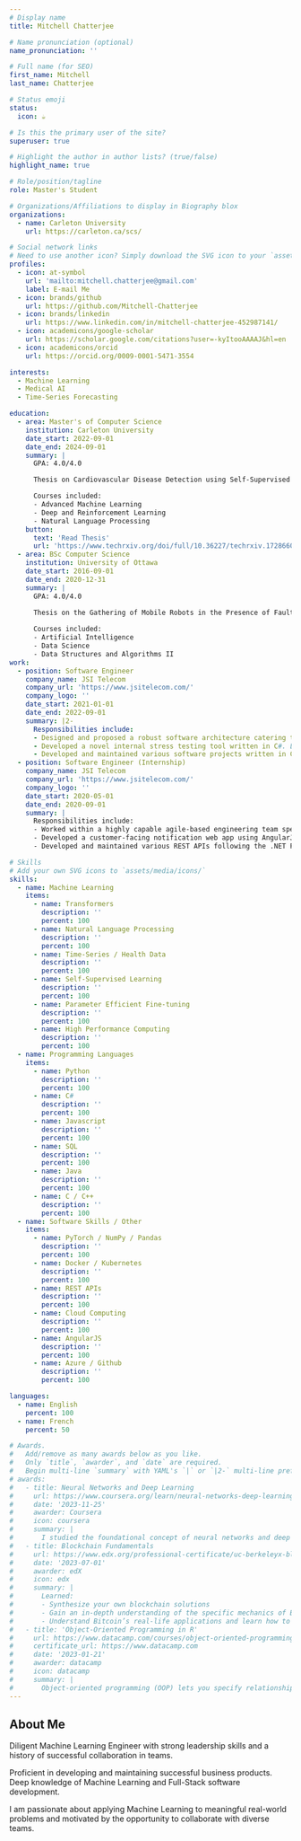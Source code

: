 ```yaml
---
# Display name
title: Mitchell Chatterjee

# Name pronunciation (optional)
name_pronunciation: ''

# Full name (for SEO)
first_name: Mitchell
last_name: Chatterjee

# Status emoji
status:
  icon: ☕️

# Is this the primary user of the site?
superuser: true

# Highlight the author in author lists? (true/false)
highlight_name: true

# Role/position/tagline
role: Master's Student

# Organizations/Affiliations to display in Biography blox
organizations:
  - name: Carleton University
    url: https://carleton.ca/scs/

# Social network links
# Need to use another icon? Simply download the SVG icon to your `assets/media/icons/` folder.
profiles:
  - icon: at-symbol
    url: 'mailto:mitchell.chatterjee@gmail.com'
    label: E-mail Me
  - icon: brands/github
    url: https://github.com/Mitchell-Chatterjee
  - icon: brands/linkedin
    url: https://www.linkedin.com/in/mitchell-chatterjee-452987141/
  - icon: academicons/google-scholar
    url: https://scholar.google.com/citations?user=-kyItooAAAAJ&hl=en
  - icon: academicons/orcid
    url: https://orcid.org/0009-0001-5471-3554

interests:
  - Machine Learning
  - Medical AI
  - Time-Series Forecasting

education:
  - area: Master's of Computer Science
    institution: Carleton University
    date_start: 2022-09-01
    date_end: 2024-09-01
    summary: |
      GPA: 4.0/4.0

      Thesis on Cardiovascular Disease Detection using Self-Supervised Learning. Supervised by [Prof Majid Komeili](https://carleton.ca/scs/people/majid-komeili/) and [Prof Adrian Chan](https://carleton.ca/sce/people/chan/).

      Courses included:
      - Advanced Machine Learning
      - Deep and Reinforcement Learning
      - Natural Language Processing
    button:
      text: 'Read Thesis'
      url: 'https://www.techrxiv.org/doi/full/10.36227/techrxiv.172866031.13011158/v1'
  - area: BSc Computer Science
    institution: University of Ottawa
    date_start: 2016-09-01
    date_end: 2020-12-31
    summary: |
      GPA: 4.0/4.0

      Thesis on the Gathering of Mobile Robots in the Presence of Faults. Supervised by [Prof Paola Flocchini](https://www.site.uottawa.ca/~flocchin/).
      
      Courses included:
      - Artificial Intelligence
      - Data Science
      - Data Structures and Algorithms II
work:
  - position: Software Engineer
    company_name: JSI Telecom
    company_url: 'https://www.jsitelecom.com/'
    company_logo: ''
    date_start: 2021-01-01
    date_end: 2022-09-01
    summary: |2-
      Responsibilities include:
      - Designed and proposed a robust software architecture catering to the specific requirements of a key customer. Balanced project deadlines and stringent technical requirements in the design process.
      - Developed a novel internal stress testing tool written in C#. Leveraging Grafana to visualize real-time performance data effectively.
      - Developed and maintained various software projects written in C#, Typescript, Python and Java.
  - position: Software Engineer (Internship)
    company_name: JSI Telecom
    company_url: 'https://www.jsitelecom.com/'
    company_logo: ''
    date_start: 2020-05-01
    date_end: 2020-09-01
    summary: |
      Responsibilities include:
      - Worked within a highly capable agile-based engineering team specializing in Data Analytics. 
      - Developed a customer-facing notification web app using AngularJS written in Typescript.
      - Developed and maintained various REST APIs following the .NET Framework written in C#.

# Skills
# Add your own SVG icons to `assets/media/icons/`
skills:
  - name: Machine Learning
    items:
      - name: Transformers
        description: ''
        percent: 100
      - name: Natural Language Processing
        description: ''
        percent: 100
      - name: Time-Series / Health Data
        description: ''
        percent: 100
      - name: Self-Supervised Learning
        description: ''
        percent: 100
      - name: Parameter Efficient Fine-tuning
        description: ''
        percent: 100
      - name: High Performance Computing
        description: ''
        percent: 100
  - name: Programming Languages
    items:
      - name: Python
        description: ''
        percent: 100
      - name: C#
        description: ''
        percent: 100
      - name: Javascript
        description: ''
        percent: 100
      - name: SQL
        description: ''
        percent: 100
      - name: Java
        description: ''
        percent: 100
      - name: C / C++
        description: ''
        percent: 100
  - name: Software Skills / Other
    items:
      - name: PyTorch / NumPy / Pandas
        description: ''
        percent: 100
      - name: Docker / Kubernetes
        description: ''
        percent: 100
      - name: REST APIs
        description: ''
        percent: 100
      - name: Cloud Computing
        description: ''
        percent: 100
      - name: AngularJS
        description: ''
        percent: 100
      - name: Azure / Github
        description: ''
        percent: 100

languages:
  - name: English
    percent: 100
  - name: French
    percent: 50

# Awards.
#   Add/remove as many awards below as you like.
#   Only `title`, `awarder`, and `date` are required.
#   Begin multi-line `summary` with YAML's `|` or `|2-` multi-line prefix and indent 2 spaces below.
# awards:
#   - title: Neural Networks and Deep Learning
#     url: https://www.coursera.org/learn/neural-networks-deep-learning
#     date: '2023-11-25'
#     awarder: Coursera
#     icon: coursera
#     summary: |
#       I studied the foundational concept of neural networks and deep learning. By the end, I was familiar with the significant technological trends driving the rise of deep learning; build, train, and apply fully connected deep neural networks; implement efficient (vectorized) neural networks; identify key parameters in a neural network’s architecture; and apply deep learning to your own applications.
#   - title: Blockchain Fundamentals
#     url: https://www.edx.org/professional-certificate/uc-berkeleyx-blockchain-fundamentals
#     date: '2023-07-01'
#     awarder: edX
#     icon: edx
#     summary: |
#       Learned:
#       - Synthesize your own blockchain solutions
#       - Gain an in-depth understanding of the specific mechanics of Bitcoin
#       - Understand Bitcoin’s real-life applications and learn how to attack and destroy Bitcoin, Ethereum, smart contracts and Dapps, and alternatives to Bitcoin’s Proof-of-Work consensus algorithm
#   - title: 'Object-Oriented Programming in R'
#     url: https://www.datacamp.com/courses/object-oriented-programming-with-s3-and-r6-in-r
#     certificate_url: https://www.datacamp.com
#     date: '2023-01-21'
#     awarder: datacamp
#     icon: datacamp
#     summary: |
#       Object-oriented programming (OOP) lets you specify relationships between functions and the objects that they can act on, helping you manage complexity in your code. This is an intermediate level course, providing an introduction to OOP, using the S3 and R6 systems. S3 is a great day-to-day R programming tool that simplifies some of the functions that you write. R6 is especially useful for industry-specific analyses, working with web APIs, and building GUIs.
---
```


## About Me

Diligent Machine Learning Engineer with strong leadership skills and a history of successful collaboration in teams. 

Proficient in developing and maintaining successful business products. Deep knowledge of Machine Learning and Full-Stack software development.

I am passionate about applying Machine Learning to meaningful real-world problems and motivated by the opportunity to collaborate with diverse teams.
